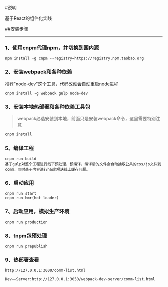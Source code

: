 #说明

基于React的组件化实践

##安装步骤
***

### 1、使用cnpm代理npm，并切换到国内源
```
npm install -g cnpm --registry=https://registry.npm.taobao.org
```

### 2、安装webpack和各种依赖
推荐"node-dev"这个工具，代码改动会自动重启node进程

```
cnpm install -g webpack gulp node-dev
```
### 3、安装本地热部署和各种依赖工具包
>webpack必选安装到本地，前面只是安装webpack命令，这里需要特别注意

```
cnpm install
```

### 5、编译工程
```
cnpm run build
基于gulp对整个工程进行线下预处理，预编译，编译后的文件会自动抽取公共的css/js文件到comm，同时基于内容进行hash解决线上缓存问题。
```

### 6、启动应用
```
cnpm run start
cnpm run hmr(hot loader)
```

### 7、启动应用，模拟生产环境
```
cnpm run production
```

### 8、tnpm包预处理
```
cnpm run prepublish
```

### 9、热部署查看
```
http://127.0.0.1:3000/comm-list.html

Dev——Server:http://127.0.0.1:3050/webpack-dev-server/comm-list.html
```
